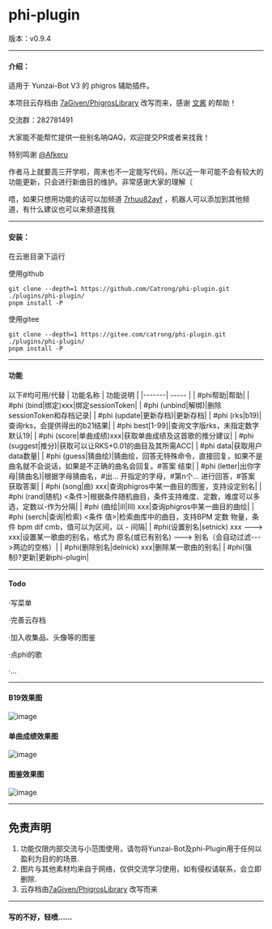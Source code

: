 # phi-plugin

版本：v0.9.4

---

#### 介绍：
适用于 Yunzai-Bot V3 的 phigros 辅助插件。

本项目云存档由 [7aGiven/PhigrosLibrary](https://github.com/7aGiven/PhigrosLibrary/tree/v3.1.0) 改写而来，感谢 [文酱](https://github.com/7aGiven) 的帮助！

交流群：282781491

大家能不能帮忙提供一些别名呐QAQ，欢迎提交PR或者来找我！

特别鸣谢 [@Afkeru](https://github.com/Afkeru) 

作者马上就要高三开学啦，周末也不一定能写代码，所以近一年可能不会有较大的功能更新，只会进行新曲目的维护。非常感谢大家的理解（

唔，如果只想用功能的话可以加频道 [7rhuu82ayf](https://pd.qq.com/s/dhkqitdm8) ，机器人可以添加到其他频道，有什么建议也可以来频道找我

---

#### 安装：
在云崽目录下运行

使用github

```
git clone --depth=1 https://github.com/Catrong/phi-plugin.git ./plugins/phi-plugin/
pnpm install -P
```

使用gitee

```
git clone --depth=1 https://gitee.com/catrong/phi-plugin.git ./plugins/phi-plugin/
pnpm install -P
```

---

#### 功能
以下#均可用/代替
| 功能名称  |  功能说明  |
|-------| ----- |
| #phi帮助|帮助|
| #phi (bind\|绑定)xxx|绑定sessionToken|
| #phi (unbind\|解绑)|删除sessionToken和存档记录|
| #phi (update\|更新存档)|更新存档|
| #phi (rks\|b19)|查询rks，会提供得出的b21结果|
| #phi best[1-99]|查询文字版rks，未指定数字默认19|
| #phi (score\|单曲成绩)xxx|获取单曲成绩及这首歌的推分建议|
| #phi (suggest\|推分)|获取可以让RKS+0.01的曲目及其所需ACC|
| #phi data|获取用户data数量|
| #phi (guess\|猜曲绘)|猜曲绘，回答无特殊命令，直接回复，如果不是曲名就不会说话，如果是不正确的曲名会回复。#答案 结束|
| #phi (letter\|出你字母\|猜曲名)|根据字母猜曲名，#出... 开指定的字母，#第n个... 进行回答，#答案 获取答案|
| #phi (song\|曲) xxx|查询phigros中某一曲目的图鉴，支持设定别名|
| #phi (rand\|随机) <条件>|根据条件随机曲目，条件支持难度、定数，难度可以多选，定数以-作为分隔|
| #phi (曲绘\|ill\|Ill) xxx|查询phigros中某一曲目的曲绘|
| #phi (serch\|查询\|检索) <条件 值>|检索曲库中的曲目，支持BPM 定数 物量，条件 bpm dif cmb，值可以为区间，以 - 间隔|
| #phi(设置别名\|setnick) xxx ---> xxx|设置某一歌曲的别名，格式为 原名(或已有别名) ---> 别名（会自动过滤--->两边的空格）|
| #phi(删除别名\|delnick) xxx|删除某一歌曲的别名|
| #phi(强制)?更新|更新phi-plugin|

---

#### Todo

·写菜单

·完善云存档

·加入收集品、头像等的图鉴

·点phi的歌

·...

---

#### B19效果图

![image](https://github.com/Catrong/phi-plugin/blob/main/resources/readmeimg/b19.jpg)

#### 单曲成绩效果图
![image](https://github.com/Catrong/phi-plugin/blob/main/resources/readmeimg/score.jpg)

#### 图鉴效果图

![image](https://github.com/Catrong/phi-plugin/blob/main/resources/readmeimg/atlas.jpg)

---

## 免责声明

1. 功能仅限内部交流与小范围使用，请勿将Yunzai-Bot及phi-Plugin用于任何以盈利为目的的场景.
2. 图片与其他素材均来自于网络，仅供交流学习使用，如有侵权请联系，会立即删除.
3. 云存档由[7aGiven/PhigrosLibrary](https://github.com/7aGiven/PhigrosLibrary/tree/v3.1.0) 改写而来

---

#### 写的不好，轻喷……


